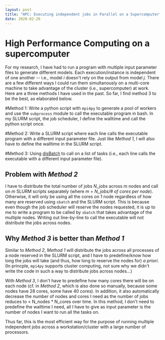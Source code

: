 ```yaml
---
layout: post
title: "HPC: Executing independent jobs in Parallel on a Supercomputer"
date: 2020-02-26
---
```


# High Performance Computing on a supercomputer
For my research, I have had to run a program with multiple input parameter files to generate different models. Each execution/instance is independent of one another -- i.e., model *i* doesn't rely on the output from model *j*. There are a few different ways I could run them simultanously on a multi-core machine to take advantage of the cluster (i.e., supercomputer) at work. Here are a three methods I have used in the past. So far, I find method 3 to be the best, as elaborated below.

#Method 1:
Write a python script with `mpi4py` to generate a pool of workers and use the `subprocess` module to call the executable program in bash. In my SLURM script, the job scheduler, I define the walltime and call the python script once.

#Method 2: 
Write a SLURM script where each line calls the executable program with a different input parameter file. Just like *Method 1*, I will also have to define the walltime in the SLURM script.

#Method 3:
Using [disBatch](https://github.com/flatironinstitute/disBatch) to call on a list of tasks (i.e., each line calls the executable with a different input parameter file).


## Problem with *Method 2*
I have to distribute the total number of jobs *N_jobs* across *m* nodes and call on *m* SLURM scripts separately (where *m = N_jobs/# of cores per node*). Otherwise, it will only be using all the cores on 1 node regardless of how many are reserved using `sbatch` and the SLURM script. This is because even though the job scheduler will reserve the nodes requested, it is up to me to write a program to be called by `sbatch` that takes advantage of the multiple nodes. Writing out line-by-line to call the executable will not distribute the jobs across nodes.

## Why *Method 3* is better than *Method 1*
Similar to *Method 2*, *Method 1* will distribute the jobs across all processes of a node reserved in the SLURM script, and I have to predefine/know how long the jobs will take (and thus, how long to reserve the nodes for) *a priori*. (In princple, `mpi4py` supports cluster computing, not sure why we didn't write the code in such a way to distribute jobs across nodes...) 

With *Method 3*, I don't have to predefine how many cores there will be on each node (cf. in *Method 2*, which is also done so manually, because some nodes have 28 cores, some have 40 cores). In addition, it also automatically decrease the number of nodes and cores I need as the number of jobs reduces to < N_nodes * N_cores over time. In this method, I don't need to predefine the walltime I need, all I have to give as input parameter is the number of nodes I want to run all the tasks on.

Thus far, this is the most efficient way for the purpose of running multiple independent jobs across a workstation/cluster with a large number of processors. 

